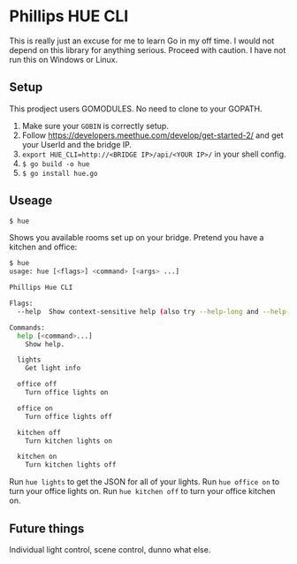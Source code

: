 # Phillips HUE CLI

This is really just an excuse for me to learn Go in my off time. I would not
depend on this library for anything serious. Proceed with caution.
I have not run this on Windows or Linux.

## Setup

This prodject users GOMODULES. No need to clone to your GOPATH.

1. Make sure your `GOBIN` is correctly setup.
2. Follow https://developers.meethue.com/develop/get-started-2/ and get your UserId and the bridge IP.
3. `export HUE_CLI=http://<BRIDGE IP>/api/<YOUR IP>/` in your shell config.
4. `$ go build -o hue`
5. `$ go install hue.go`


## Useage

```bash
$ hue
```

Shows you available rooms set up on your bridge. Pretend you have a kitchen and office:

```bash
$ hue
usage: hue [<flags>] <command> [<args> ...]

Phillips Hue CLI

Flags:
  --help  Show context-sensitive help (also try --help-long and --help-man).

Commands:
  help [<command>...]
    Show help.

  lights
    Get light info

  office off
    Turn office lights on

  office on
    Turn office lights off

  kitchen off
    Turn kitchen lights on

  kitchen on
    Turn kitchen lights off
```

Run `hue lights` to get the JSON for all of your lights.
Run `hue office on` to turn your office lights on.
Run `hue kitchen off` to turn your office kitchen on.

## Future things

Individual light control, scene control, dunno what else.
